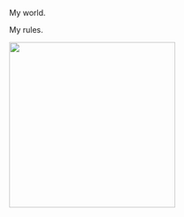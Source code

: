 My world.

My rules.

<img src="https://user-images.githubusercontent.com/79895194/117393169-2045de80-af26-11eb-969a-572df99af4e3.jpg" width="300"/>
